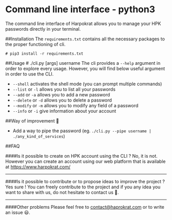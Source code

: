 # Command line interface - python3

The command line interface of Harpokrat allows you to manage your HPK passwords directly in your terminal.

##Installation
The `requirements.txt` contains all the necessary packages to the proper functioning of cli.
    
    # pip3 install -r requirements.txt
##Usage
    # ./cli.py [args] username
The cli provides a `--help` argument in order to explore every usage.
However, you will find below useful argument in order to use the CLI.
- `--shell` activates the shell mode (you can prompt multiple commands)
- `--list` or `-l` allows you to list all your passwords 
- `--add` or `-a` allows you to add a new password
- `--delete` or `-d` allows you to delete a password 
- `--modify` or `-m` allows you to modify any field of a password
- `--info` or `-i` give information about your account 


##Way of improvement :steam_locomotive:
- Add a way to pipe the password (eg. `./cli.py --pipe username | ./any_kind_of_services`)

##FAQ

####Is it possible to create on HPK account using the CLI ?
No, it is not. However you can create an account using our web platform that is available at https://www.harpokrat.com/

---
####Is it possible to contribute or to propose ideas to improve the project ?
Yes sure ! You can freely contribute to the project and if you any idea you want to share with us, do not hesitate to contact us :rocket:.

---
####Other problems
Please feel free to contact@haprokrat.com or to write an issue :smiley:.
